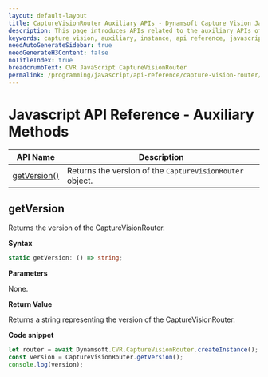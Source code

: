 ```yaml
---
layout: default-layout
title: CaptureVisionRouter Auxiliary APIs - Dynamsoft Capture Vision JavaScript Edition API
description: This page introduces APIs related to the auxiliary APIs of CaptureVisionRouter of Dynamsoft Capture Vision JavaScript Edition.
keywords: capture vision, auxiliary, instance, api reference, javascript, js
needAutoGenerateSidebar: true
needGenerateH3Content: false
noTitleIndex: true
breadcrumbText: CVR JavaScript CaptureVisionRouter
permalink: /programming/javascript/api-reference/capture-vision-router/auxiliary-methods.html
---
```


# Javascript API Reference - Auxiliary Methods

| API Name                                                      | Description                                              |
| ------------------------------------------------------------- | -------------------------------------------------------- |
| [getVersion()](#getversion)                                     | Returns the version of the `CaptureVisionRouter` object. |

## getVersion

Returns the version of the CaptureVisionRouter.

**Syntax**

```ts
static getVersion: () => string;
```

**Parameters**

None.

**Return Value**

Returns a string representing the version of the CaptureVisionRouter.

**Code snippet**

```ts
let router = await Dynamsoft.CVR.CaptureVisionRouter.createInstance();
const version = CaptureVisionRouter.getVersion();
console.log(version);
```